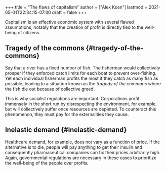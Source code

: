 +++
title = "The flaws of capitalism"
author = ["Alex Koen"]
lastmod = 2021-05-01T22:34:15-07:00
draft = false
+++

Capitalism is an effective economic system with several flawed assumptions, notably that the creation of profit is directly tied to the well-being of citizens.


## Tragedy of the commons {#tragedy-of-the-commons}

Say that a river has a fixed number of fish. The fisherman would collectively prosper if they enforced catch limits for each boat to prevent over-fishing. Yet each individual fisherman profits the most if they catch as many fish as possible, leading to a situation known as the _tragedy of the commons_ where the fish die out because of collective greed.

This is why socialist regulations are important. Corporations profit immensely in the short run by disrespecting the environment, for example, but will collectively suffer once resources are depleted. To counteract this phenomenon, they must pay for the externalities they cause.


## Inelastic demand {#inelastic-demand}

Healthcare demand, for example, does not vary as a function of price. If the alternative is to die, people will pay anything to get their insulin and consequently pharmaceutical companies can fix their prices arbitrarily high. Again, governmental regulations are necessary in these cases to prioritize the well-being of the people over profits.
